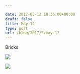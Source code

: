```yaml
---

date: 2017-05-12 18:36:00+00:00
draft: false
title: May 12
type: post
url: /blog/2017/5/may-12
---
```


Bricks



  
![](/images/2017-05-12-20175may-12/IMG_1123.jpg)

  

  
![](/images/2017-05-12-20175may-12/IMG_1124.jpg)

  


